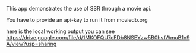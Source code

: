 This app demonstrates the use of SSR through a movie api.

You have to provide an api-key to run it from moviedb.org

here is the local working output you can see https://drive.google.com/file/d/1MKOFQU7cFDb8NSEYzw5B0hsfWmuB1n9A/view?usp=sharing

